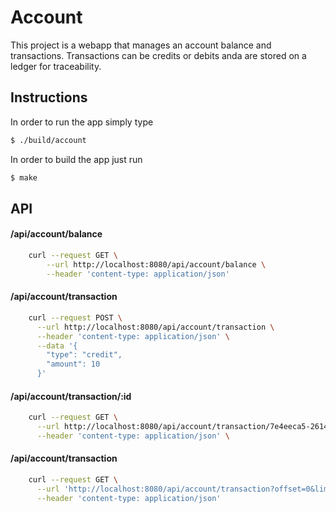 # Account

This project is a webapp that manages an account balance and transactions.
Transactions can be credits or debits anda are stored on a ledger for traceability.

## Instructions

In order to run the app simply type
```sh
$ ./build/account
```

In order to build the app just run 
```sh
$ make
```

## API
#### /api/account/balance
```sh
    curl --request GET \
        --url http://localhost:8080/api/account/balance \
        --header 'content-type: application/json'
```
#### /api/account/transaction
```sh
    curl --request POST \
      --url http://localhost:8080/api/account/transaction \
      --header 'content-type: application/json' \
      --data '{
    	"type": "credit",
    	"amount": 10
      }'
```
#### /api/account/transaction/:id
```sh
    curl --request GET \
      --url http://localhost:8080/api/account/transaction/7e4eeca5-2614-476b-8097-eddf09d819b \
      --header 'content-type: application/json' \
```
#### /api/account/transaction
```sh
    curl --request GET \
      --url 'http://localhost:8080/api/account/transaction?offset=0&limit=10' \
      --header 'content-type: application/json'
```


